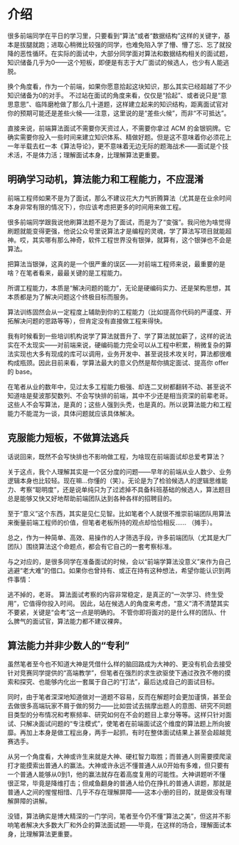 # 介绍

很多前端同学在平日的学习里，只要看到“算法”或者“数据结构”这样的关键字，基本是拔腿就跑；进取心稍微比较强的同学，也难免陷入学了懵、懵了忘、忘了就投降的恶性循环。在实际的面试中，大部分同学面对算法和数据结构相关的面试题，知识储备几乎为0——这个短板，即便是有志于大厂面试的候选人，也少有人能逃脱。

换个角度看，作为一个前端，如果你愿意拾起这块知识，那么其实已经超越了不少知识储备为0的对手。 不过站在面试的角度来看，仅仅是“拾起”、或者说只是“意思意思”、临阵磨枪做了那么几十道题，这样建立起来的知识结构，距离面试官对你的预期可能还是差些火候——注意，这里说的是“差些火候”，而非“不可抵达”。

直接来说，前端算法面试不需要你天资过人，不需要你拿过 ACM 的金银铜牌。它确实需要你投入一些时间来建立知识体系、精做好题。但是这不意味着你必须花上一年半载去杠一本《算法导论》，更不意味着无边无际的题海战术——面试是个技术活，不是体力活；理解面试本身，比理解算法更重要。

## 明确学习动机，算法能力和工程能力，不应混淆

前端工程师如果不是为了面试，那么不建议花大力气折腾算法（尤其是在业余时间本身非常有限的情况下），你应该考虑把更多的时间用来做工程。

很多前端同学跟我说他刷算法题不是为了面试，而是为了“变强”。我问他为啥觉得刷题就能变得更强，他说公众号里说算法才是编程的灵魂，学了算法写项目就能超神。哎，其实哪有那么神奇，软件工程世界没有银弹，就算有，这个银弹也不会是算法。

把算法当银弹，这真的是一个很严重的误区——对前端工程师来说，最重要的是啥？在笔者看来，最最关键的是工程能力。

所谓工程能力，本质是“解决问题的能力”，无论是硬编码实力、还是架构思想，其本质都是为了解决问题这个终极目标而服务。

算法训练固然会从一定程度上辅助到你的工程能力（比如提高你代码的严谨度、开拓解决问题的思路等等），但肯定没有直接做工程来得快。

我有时候看到一些培训机构说学了算法就晋升了、学了算法就加薪了，这样的说法实在不太现实——对前端来说，硬编码能力完全可以从工程中积累，稍微复杂的算法实现也大多有现成的库可以调用，业务开发中、甚至说技术攻关时，算法都很难构成瓶颈。因此目前来看，学算法最大的意义仍然是帮你搞定面试、提高你 offer 的 base。

在笔者从业的数年中，见过太多工程能力极强、却连二叉树都翻转不动、甚至说不知道啥是斐波那契数列、不会写快排的前端，其中不少还是相当资深的前辈老哥。这些人不会写算法，是真的；这些人强到头秃，也是真的。所以说算法能力和工程能力不能混为一谈，具体问题就应该具体解决。

## 克服能力短板，不做算法逃兵

话说回来，既然不会写快排也不影响做工程，为啥现在前端面试却总爱考算法？

关于这点，我个人理解其实是一个区分度的问题——早年的前端从业人数少、业务逻辑本身也比较轻。现在嘛...你懂的（笑）。无论是为了检验候选人的逻辑思维能力、考察“聪明度”，还是说单纯只为了过滤掉不具备科班基础的候选人，算法题目总是能够又快又好地帮助前端团队达到各种各样的招聘目的。

至于“意义”这个东西，其实是见仁见智。比如笔者个人就很不推崇前端团队用算法来衡量前端工程师的价值，但笔者老板所持的观点却恰恰相反...... （摊手）。

总之，作为一种简单、高效、易操作的人才筛选手段，许多前端团队（尤其是大厂团队）围绕算法这个命题点，都会有它自己的一套考察标准。

与之对应的，是很多同学在准备面试的时候，会以“前端学算法没意义”来作为自己逃避“老大难”的借口。如果你也曾持有、或正在持有这种想法，希望你能认识到两件事情：

逃不掉的，老哥。
算法面试考察的内容非常稳定，是真正的“一次学习、终生受用”，它值得你投入时间。
因此，站在候选人的角度来考虑，“意义”清不清楚其实不要紧，关键是“会考”这一点是明确的。
不管你即将面对的是什么样的团队、什么脾气的面试官，算法能力都不建议裸奔。

## 算法能力并非少数人的“专利”

虽然笔者至今也不知道大神是凭借什么样的脑回路成为大神的、更没有机会去接受针对竞赛同学提供的“高端教学”，但笔者在强烈的求生欲驱使下通过孜孜不倦的摸索和探究、也能够内化出一套属于自己的“打法”，最后达成自己的面试目标。

同时，由于笔者深深地知道做对一道题不容易，反而在解题时会更加谨慎，甚至会去做很多高端玩家不屑于做的努力——比如尝试去揣摩出题人的意图、研究不同题目类型的分布情况和考察频率、研究如何在不会的题目上拿分等等。这样只针对面试、只解决面试问题的“专注模式”，使笔者在前端面试这个维度的算法题上所向披靡。再加上本身是做工程出身，两手一起抓，有时在整体面试结果上甚至会超越竞赛选手。

从另一个角度看，大神或许生来就是大神、硬杠智力取胜；而普通人则需要摸爬滚打才能摸索出普通人的赢法。大神或许永远不懂普通人从0开始有多难，但只要有一个普通人能够从0到1，他的赢法就存在着高度复用的可能性。大神讲题听不懂很正常，毕竟是降维打击；但咸鱼翻身的普通人给仍在挣扎的普通人讲题，那就是普通人之间的惺惺相惜、几乎不存在理解屏障——这本小册的目的，就是做没有理解屏障的讲解。

没错，算法确实是博大精深的一门学问，笔者至今仍不懂“算法之美”，但这并不影响笔者解决大多数大厂和外企的算法面试题——毕竟，在这样的场合，理解面试本身，比理解算法更重要。
